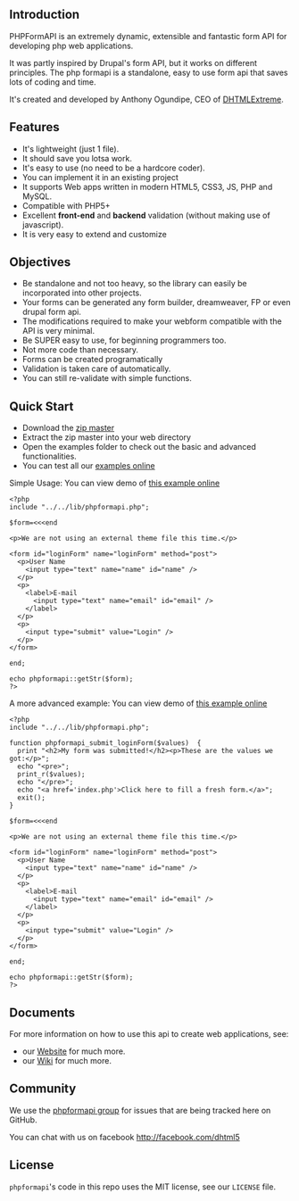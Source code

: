 ## Introduction

PHPFormAPI is an extremely dynamic, extensible and fantastic form API for developing php web applications. 

It was partly inspired by Drupal's form API, but it works on different principles.  The php formapi is a standalone, easy to use form api that saves lots of coding and time.

It's created and developed by Anthony Ogundipe, CEO of [DHTMLExtreme](http://www.dhtmlextreme.net).

## Features
* It's lightweight (just 1 file).
* It should save you lotsa work.
* It's easy to use (no need to be a hardcore coder).
* You can implement it in an existing project
* It supports Web apps written in modern HTML5, CSS3, JS, PHP and MySQL.
* Compatible with PHP5+
* Excellent **front-end** and **backend** validation (without making use of javascript).
* It is very easy to extend and customize

## Objectives
* Be standalone and not too heavy, so the library can easily be incorporated into other projects. 
* Your forms can be generated any form builder, dreamweaver, FP or even drupal form api.
* The modifications required to make your webform compatible with the API is very minimal.
* Be SUPER easy to use, for beginning programmers too.
* Not more code than necessary.
* Forms can be created programatically
* Validation is taken care of automatically.
* You can still re-validate with simple functions.


## Quick Start
* Download the [zip master](https://github.com/dhtml/phpformapi/archive/master.zip)
* Extract the zip master into your web directory
* Open the examples folder to check out the basic and advanced functionalities.
* You can test all our [examples online](http://www.dhtmlframework.com/phpformapi)


Simple Usage:
You can view demo of [this example online](http://dhtmlframework.com/phpformapi/example05/index.php)

```
<?php
include "../../lib/phpformapi.php";

$form=<<<end

<p>We are not using an external theme file this time.</p>

<form id="loginForm" name="loginForm" method="post">
  <p>User Name
    <input type="text" name="name" id="name" />
  </p>
  <p>
    <label>E-mail
      <input type="text" name="email" id="email" />
    </label>
  </p>
  <p>
    <input type="submit" value="Login" />
  </p>
</form>

end;

echo phpformapi::getStr($form); 
?>
```


A more advanced example:
You can view demo of [this example online](http://dhtmlframework.com/phpformapi/example06/index.php)

```
<?php
include "../../lib/phpformapi.php";

function phpformapi_submit_loginForm($values)  {
  print "<h2>My form was submitted!</h2><p>These are the values we got:</p>";
  echo "<pre>";
  print_r($values);
  echo "</pre>";
  echo "<a href='index.php'>Click here to fill a fresh form.</a>";
  exit();
}

$form=<<<end

<p>We are not using an external theme file this time.</p>

<form id="loginForm" name="loginForm" method="post">
  <p>User Name
    <input type="text" name="name" id="name" />
  </p>
  <p>
    <label>E-mail
      <input type="text" name="email" id="email" />
    </label>
  </p>
  <p>
    <input type="submit" value="Login" />
  </p>
</form>

end;

echo phpformapi::getStr($form); 
?>
```


## Documents

For more information on how to use this api to create web applications, see:

* our [Website](http://dhtmlframework.com/phpformapi) for much more.
* our [Wiki](https://github.com/dhtml/phpformapi/wiki) for much more.

## Community

We use the [phpformapi group](https://groups.google.com/forum/#!forum/phpformapi) for issues that are being tracked here on GitHub.

You can chat with us on facebook http://facebook.com/dhtml5 

## License

`phpformapi`'s code in this repo uses the MIT license, see our `LICENSE` file.
